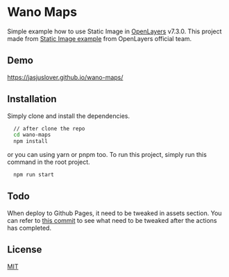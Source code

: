 # Wano Maps

Simple example how to use Static Image in [OpenLayers](https://openlayers.org/) v7.3.0. This project made from [Static Image example](https://openlayers.org/en/latest/examples/static-image.html) from OpenLayers official team.

## Demo

https://jasjuslover.github.io/wano-maps/

## Installation

Simply clone and install the dependencies.

```bash
  // after clone the repo
  cd wano-maps
  npm install
```

or you can using yarn or pnpm too. To run this project, simply run this command in the root project.

```bash
  npm run start
```

## Todo

When deploy to Github Pages, it need to be tweaked in assets section. You can refer to [this commit](https://github.com/jasjuslover/wano-maps/commit/92414037963141b3c55ae77fd3edaaea9ee1046c) to see what need to be tweaked after the actions has completed.

## License

[MIT](https://choosealicense.com/licenses/mit/)

